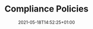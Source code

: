 ---
 title: "Compliance Policies"
 description: "Creating and Managing Compliance Policies"
 lead: "Creating and Managing Compliance Policies"
 date: 2021-05-18T14:52:25+01:00
 lastmod: 2021-05-18T14:52:25+01:00
 draft: true
 images: []
 menu:
   docs:
     parent: "beyond-the-basics"
 weight: 42
 toc: false
---